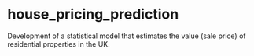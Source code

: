 # house_pricing_prediction
Development of a statistical model that estimates the value (sale price) of residential properties in the UK.
